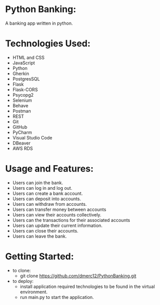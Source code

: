# Python Banking:
A banking app written in python.

# Technologies Used:
- HTML and CSS
- JavaScript
- Python
- Gherkin
- PostgresSQL
- Flask
- Flask-CORS
- Psycopg2
- Selenium
- Behave
- Postman
- REST
- Git
- GitHub
- PyCharm
- Visual Studio Code
- DBeaver
- AWS RDS

# Usage and Features:
- Users can join the bank.
- Users can log in and log out.
- Users can create a bank account.
- Users can deposit into accounts.
- Users can withdraw from accounts.
- Users can transfer money between accounts
- Users can view their accounts collectively.
- Users can the transactions for their associated accounts
- Users can update their current information.
- Users can close their accounts.
- Users can leave the bank.

# Getting Started:
- to clone: 
  - git clone https://github.com/dmerc12/PythonBanking.git
- to deploy:
  - install application required technologies to be found in the virtual environment.
  - run main.py to start the application.
